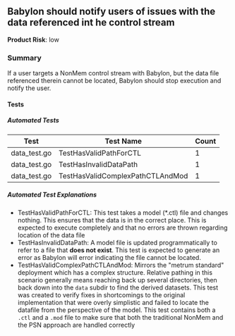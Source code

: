 ## Babylon should notify users of issues with the data referenced int he control stream
**Product Risk**: low

### Summary
If a user targets a NonMem control stream with Babylon, but the data file referenced therein cannot be located, 
Babylon should stop execution and notify the user. 

#### Tests

##### Automated Tests

Test | Test Name | Count
-----|-----------|-------
data_test.go| TestHasValidPathForCTL | 1
data_test.go| TestHasInvalidDataPath | 1
data_test.go| TestHasValidComplexPathCTLAndMod | 1

##### Automated Test Explanations
* TestHasValidPathForCTL: This test takes a model (*.ctl) file and changes nothing. This ensures that the data is in the
correct place. This is expected to execute completely and that no errors are thrown regarding location of the data file
* TestHasInvalidDataPath: A model file is updated programmatically to refer to a file that __does not exist__. This test
is expected to generate an error as Babylon will error indicating the file cannot be located.
* TestHasValidComplexPathCTLAndMod: Mirrors the "metrum standard" deployment which has a complex structure. Relative
pathing in this scenario generally means reaching back up several directories, then back down into the `data` subdir
to find the derived datasets. This test was created to verify fixes in shortcomings to the original implementation that
were overly simplistic and failed to locate the datafile from the perspective of the model. This test contains both
a `.ctl` and a `.mod` file to make sure that both the traditional NonMem and the PSN approach are handled correctly